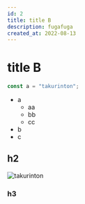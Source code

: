 ```yaml
---
id: 2
title: title B
description: fugafuga
created_at: 2022-08-13
---
```


# title B

```js
const a = "takurinton";
```

- a
  - aa
  - bb
  - cc
- b
- c

## h2

<!-- 画像を読めるように -->

![takurinton](../contents/images/takurinton.jpeg)

### h3

